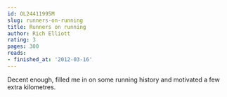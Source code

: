 ```yaml
---
id: OL24411995M
slug: runners-on-running
title: Runners on running
author: Rich Elliott
rating: 3
pages: 300
reads:
- finished_at: '2012-03-16'
---
```

Decent enough, filled me in on some running history and motivated a few extra kilometres.
